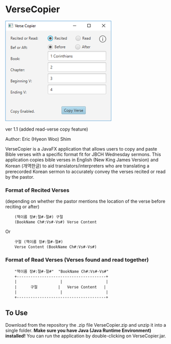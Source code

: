 # VerseCopier

![Version 1.1 Screenshot](/images/screenshot_1.1.png?raw=true "Screenshot")

ver 1.1 (added read-verse copy feature)

Author: Eric (Hyeon Woo) Shim


VerseCopier is a JavaFX application that allows users to copy and paste Bible verses with a specific format fit for JBCH Wednesday sermons.
This application copies bible verses in English (New King James Version) and Korean (개역한글) to aid translators/interpreters who are translating a prerecorded Korean sermon to accurately convey the verses recited or read by the pastor.

### Format of Recited Verses
(depending on whether the pastor mentions the location of the verse before reciting or after)

        (책이름 장#:절#-절#) 구절
		(BookName Ch#:Vs#-Vs#) Verse Content

Or

        구절 (책이름 장#:절#-절#)
		Verse Content (BookName Ch#:Vs#-Vs#)




### Format of Read Verses (Verses found and read together)

        "책이름 장#:절#-절#"	"BookName Ch#:Vs#-Vs#"
		+---------------------------------------+
		|					|					|
        |      구절         |   Verse Content   |
		|					|					|
		+---------------------------------------+


## To Use

Download from the repository the .zip file VerseCopier.zip and unzip it into a single folder. **Make sure you have Java (Java Runtime Environment) installed!** You can run the application by double-clicking on VerseCopier.jar.
